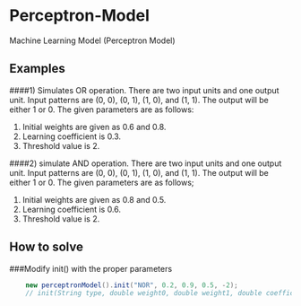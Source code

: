 # Perceptron-Model
Machine Learning Model (Perceptron Model)

## Examples
####1) Simulates OR operation. There are two input units and one output unit. Input patterns are (0, 0), (0, 1), (1, 0), and (1, 1). The output will be either 1 or 0. The given parameters are as follows:
1. Initial weights are given as 0.6 and 0.8.
2. Learning coefficient is 0.3.
3. Threshold value is 2.

####2) simulate AND operation. There are two input units and one output unit. Input patterns are (0, 0), (0, 1), (1, 0), and (1, 1). The output will be either 1 or 0. The given parameters are as follows;

1. Initial weights are given as 0.8 and 0.5.
2. Learning coefficient is 0.6.
3. Threshold value is 2.

## How to solve
###Modify init() with the proper parameters

```java
    new perceptronModel().init("NOR", 0.2, 0.9, 0.5, -2);
    // init(String type, double weight0, double weight1, double coefficient, double threshold)
```
